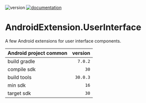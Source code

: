 ![version](https://img.shields.io/static/v1?label=version&message=0.0.9&labelColor=212121&color=2962ff&style=flat)
[![documentation](https://img.shields.io/badge/documentation-2962ff.svg?style=flat)](https://StanleyProjects.github.io/AndroidExtension.UserInterface/documentation/0.0.9)

# AndroidExtension.UserInterface
A few Android extensions for user interface components.

Android project common|version
-|-:
build gradle|`7.0.2`
compile sdk|`30`
build tools|`30.0.3`
min sdk|`16`
target sdk|`30`
